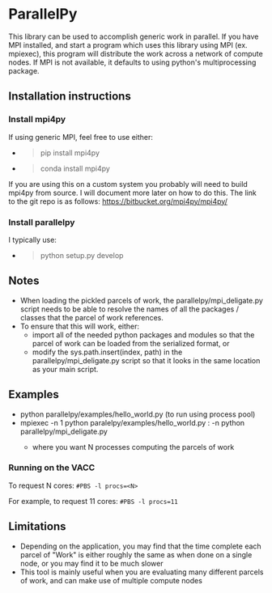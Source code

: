 # ParallelPy

This library can be used to accomplish generic work in parallel.
If you have MPI installed, and start a program which uses this library using MPI (ex. mpiexec), this program will distribute the work across a network of compute nodes.
If MPI is not available, it defaults to using python's multiprocessing package.



## Installation instructions
### Install mpi4py
If using generic MPI, feel free to use either:
* >pip install mpi4py
* >conda install mpi4py

If you are using this on a custom system you probably will need to build mpi4py from source.
I will document more later on how to do this.
The link to the git repo is as follows: https://bitbucket.org/mpi4py/mpi4py/


### Install parallelpy
I typically use:
* >python setup.py develop

## Notes
* When loading the pickled parcels of work, the parallelpy/mpi_deligate.py script needs to be able to resolve the names of all the packages / classes that the parcel of work references.
* To ensure that this will work, either:
    * import all of the needed python packages and modules so that the parcel of work can be loaded from the serialized format, or
    * modify the sys.path.insert(index, path) in the parallelpy/mpi_deligate.py script so that it looks in the same location as your main script.

## Examples
* python parallelpy/examples/hello_world.py (to run using process pool)
* mpiexec -n 1 python paralelpy/examples/hello_world.py : -n <N> python parallelpy/mpi_deligate.py
    * where you want N processes computing the parcels of work

### Running on the VACC

To request N cores: ```#PBS -l procs=<N>```

For example, to request 11 cores: ```#PBS -l procs=11```


## Limitations
* Depending on the application, you may find that the time complete each parcel of "Work" is either roughly the same as when done on a single node, or you may find it to be much slower
* This tool is mainly useful when you are evaluating many different parcels of work, and can make use of multiple compute nodes